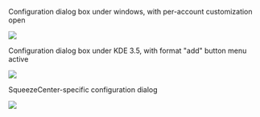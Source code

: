 Configuration dialog box under windows, with per-account customization open

<img src='http://pidgin-musictracker.googlecode.com/svn/wiki/musictracker_config_dialog_windows.png' />

Configuration dialog box under KDE 3.5, with format "add" button menu active

<img src='http://pidgin-musictracker.googlecode.com/svn/wiki/musictracker_config_dialog_with_popup_kde.png' />

SqueezeCenter-specific configuration dialog

<img src='http://pidgin-musictracker.googlecode.com/svn/wiki/musictracker_config_squeezecenter.png' />